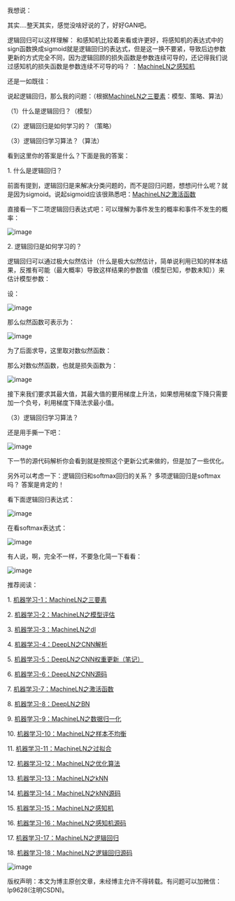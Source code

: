 
我想说： 

其实....整天其实，感觉没啥好说的了，好好GAN吧。

逻辑回归可以这样理解： 和感知机比较着来看或许更好，将感知机的表达式中的sign函数换成sigmoid就是逻辑回归的表达式，但是这一换不要紧，导致后边参数更新的方式完全不同，因为逻辑回顾的损失函数是参数连续可导的，还记得我们说过感知机的损失函数是参数连续不可导的吗？ ：[MachineLN之感知机](http://mp.weixin.qq.com/s?__biz=MzU3MTM3MTIxOQ==&mid=2247484156&idx=1&sn=5e3e5baab2701bda0c17ef0edb60bac0&chksm=fce07940cb97f056eae2cd8e52171092e893886d731f6bfaaec685ec67400ec82dd1288a04fa&scene=21#wechat_redirect)

还是一如既往：

说起逻辑回归，那么我的问题：（根据[MachineLN之三要素](http://mp.weixin.qq.com/s?__biz=MzU3MTM3MTIxOQ==&mid=2247483841&idx=2&sn=e4a3cff7b12c48af237c577c487ba3a1&chksm=fce07a7dcb97f36be5003c3018b3a391070bdc4e56839cb461d226113db4c5f24032e0bf5809&scene=21#wechat_redirect)：模型、策略、算法）

（1）什么是逻辑回归？（模型）

（2）逻辑回归是如何学习的？（策略）

（3）逻辑回归学习算法？（算法）

看到这里你的答案是什么？下面是我的答案：

1\. 什么是逻辑回归？

前面有提到，逻辑回归是来解决分类问题的，而不是回归问题，想想问什么呢？就是因为sigmoid。说起sigmoid应该很熟悉吧：[MachineLN之激活函数](http://mp.weixin.qq.com/s?__biz=MzU3MTM3MTIxOQ==&mid=2247483968&idx=1&sn=dc2e52c68cd8ea9037b114625c9b1a33&chksm=fce079fccb97f0ea4f3b8f8c74cb779613e06c54a718378c9d174651c16cabb28a1c283b9083&scene=21#wechat_redirect)

直接看一下二项逻辑回归表达式吧：可以理解为事件发生的概率和事件不发生的概率：

![image](http://upload-images.jianshu.io/upload_images/4618424-dc1f60f7bb7fa6ac?imageMogr2/auto-orient/strip%7CimageView2/2/w/1240)

2. 逻辑回归是如何学习的？

逻辑回归可以通过极大似然估计（什么是极大似然估计，简单说利用已知的样本结果，反推有可能（最大概率）导致这样结果的参数值（模型已知，参数未知））来估计模型参数：

设：

![image](http://upload-images.jianshu.io/upload_images/4618424-d8e870e9e7ce4a6d?imageMogr2/auto-orient/strip%7CimageView2/2/w/1240)

那么似然函数可表示为： 

![image](http://upload-images.jianshu.io/upload_images/4618424-d98019b34167e75c?imageMogr2/auto-orient/strip%7CimageView2/2/w/1240)

为了后面求导，这里取对数似然函数： 

那么对数似然函数，也就是损失函数为：

![image](http://upload-images.jianshu.io/upload_images/4618424-8791408dcc55ac7b?imageMogr2/auto-orient/strip%7CimageView2/2/w/1240)

接下来我们要求其最大值，其最大值的要用梯度上升法，如果想用梯度下降只需要加一个负号，利用梯度下降法求最小值。 

（3）逻辑回归学习算法？

还是用手撕一下吧：  

![image](http://upload-images.jianshu.io/upload_images/4618424-54967a3d5f4f441d?imageMogr2/auto-orient/strip%7CimageView2/2/w/1240)

下一节的源代码解析你会看到就是按照这个更新公式来做的，但是加了一些优化。

另外可以考虑一下：逻辑回归和softmax回归的关系？ 多项逻辑回归是softmax吗？ 答案是肯定的！

看下面逻辑回归表达式：

![image](http://upload-images.jianshu.io/upload_images/4618424-58200d8f6a2e2f3c?imageMogr2/auto-orient/strip%7CimageView2/2/w/1240)

在看softmax表达式： 

![image](http://upload-images.jianshu.io/upload_images/4618424-8c501f3b1d7a5cb9?imageMogr2/auto-orient/strip%7CimageView2/2/w/1240)

有人说，啊，完全不一样，不要急化简一下看看：

![image](http://upload-images.jianshu.io/upload_images/4618424-973bd2a0b3da9856?imageMogr2/auto-orient/strip%7CimageView2/2/w/1240)

推荐阅读：

1. [机器学习-1：MachineLN之三要素](http://blog.csdn.net/u014365862/article/details/78955063)

2. [机器学习-2：MachineLN之模型评估](http://blog.csdn.net/u014365862/article/details/78959353)

3. [机器学习-3：MachineLN之dl](http://blog.csdn.net/u014365862/article/details/78980142)

4. [机器学习-4：DeepLN之CNN解析](http://blog.csdn.net/u014365862/article/details/78986089)

5. [机器学习-5：DeepLN之CNN权重更新（笔记）](http://blog.csdn.net/u014365862/article/details/78959211)

6. [机器学习-6：DeepLN之CNN源码](http://blog.csdn.net/u014365862/article/details/79010248)

7. [机器学习-7：MachineLN之激活函数](http://blog.csdn.net/u014365862/article/details/79007801)

8. [机器学习-8：DeepLN之BN](http://blog.csdn.net/u014365862/article/details/79019518)

9. [机器学习-9：MachineLN之数据归一化](http://blog.csdn.net/u014365862/article/details/79031089)

10. [机器学习-10：MachineLN之样本不均衡](http://blog.csdn.net/u014365862/article/details/79040390)

11. [机器学习-11：MachineLN之过拟合](http://blog.csdn.net/u014365862/article/details/79057073) 

12. [机器学习-12：MachineLN之优化算法](http://blog.csdn.net/u014365862/article/details/79070721)

13. [机器学习-13：MachineLN之kNN](http://blog.csdn.net/u014365862/article/details/79091913)

14. [机器学习-14：MachineLN之kNN源码](http://blog.csdn.net/u014365862/article/details/79101209)

15. [](http://mp.blog.csdn.net/postedit/79135612)[机器学习-15：MachineLN之感知机](http://blog.csdn.net/u014365862/article/details/79135612)

16. [机器学习-16：MachineLN之感知机源码](http://blog.csdn.net/u014365862/article/details/79135767)

17. [机器学习-17：MachineLN之逻辑回归](http://blog.csdn.net/u014365862/article/details/79157777)

18. [机器学习-18：MachineLN之逻辑回归源码](http://blog.csdn.net/u014365862/article/details/79157841)

![image](http://upload-images.jianshu.io/upload_images/4618424-1919cd11bc3dbb8f?imageMogr2/auto-orient/strip%7CimageView2/2/w/1240)


版权声明：本文为博主原创文章，未经博主允许不得转载。有问题可以加微信：lp9628(注明CSDN)。
